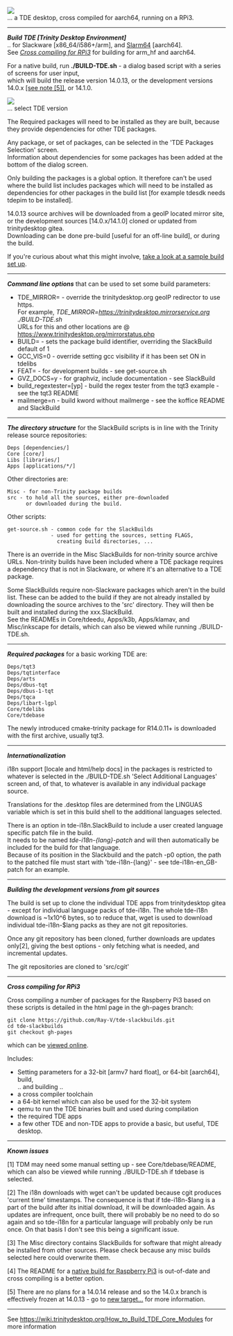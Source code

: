 [<img src="https://ray-v.github.io/TDE-aarch64-gui.png">](https://ray-v.github.io/TDE-aarch64-gui.png "TDE desktop")  
... a TDE desktop, cross compiled for aarch64, running on a RPi3.

---
***Build TDE [Trinity Desktop Environment]***  
.. for Slackware [x86_64/i586+/arm], and [Slarm64](http://slarm64.org/download.html) [aarch64].  
See [*Cross compiling for RPi3*](#xcompiling) for building for arm_hf and aarch64.

For a native build, run **./BUILD-TDE.sh** - a dialog based script with a series of screens for user input,  
which will build the release version 14.0.13, or the development versions 14.0.x [\[see note \[5\]\]](#5), or 14.1.0.

[<img src="https://ray-v.github.io/TDE-version.png">](https://ray-v.github.io/TDE-version.png "TDE version")  
... select TDE version

The Required packages will need to be installed as they are built, because they provide dependencies for other TDE packages.

Any package, or set of packages, can be selected in the 'TDE Packages Selection' screen.  
Information about dependencies for some packages has been added at the bottom of the dialog screen.

Only building the packages is a global option. It therefore can't be used where the build list includes packages which will need to be installed as dependencies for other packages in the build list [for example tdesdk needs tdepim to be installed].

14.0.13 source archives will be downloaded from a geoIP located mirror site, or the development sources [14.0.x/14.1.0] cloned or updated from trinitydesktop gitea.  
Downloading can be done pre-build [useful for an off-line build], or during the build.

If you're curious about what this might involve, [take a look at a sample build set up](https://ray-v.github.io/A_typical_TDE_SlackBuild.html).

---

***Command line options*** that can be used to set some build parameters:
* TDE_MIRROR= - override the trinitydesktop.org geoIP redirector to use https.  
   For example, *TDE_MIRROR=https://trinitydesktop.mirrorservice.org ./BUILD-TDE.sh*  
URLs for this and other locations are @ https://www.trinitydesktop.org/mirrorstatus.php
* BUILD= - sets the package build identifier, overriding the SlackBuild default of 1
* GCC_VIS=0 - override setting gcc visibility if it has been set ON in tdelibs
* FEAT= - for development builds - see get-source.sh
* GVZ_DOCS=y - for graphviz, include documentation - see SlackBuild
* build_regextester=[yp] - build the regex tester from the tqt3 example - see the tqt3 README
* mailmerge=n - build kword without mailmerge - see the koffice README and SlackBuild

---

***The directory structure*** for the SlackBuild scripts is in line with the Trinity release source repositories:  
```
Deps [dependencies/]
Core [core/]
Libs [libraries/]
Apps [applications/*/]
```
Other directories are:  
```
Misc - for non-Trinity package builds
src - to hold all the sources, either pre-downloaded
      or downloaded during the build.
```
Other scripts:  
```
get-source.sh - common code for the SlackBuilds
              - used for getting the sources, setting FLAGS,
                creating build directories, ...
```
There is an override in the Misc SlackBuilds for non-trinity source archive URLs. Non-trinity builds have been included where a TDE package requires a dependency that is not in Slackware, or where it's an alternative to a TDE package.

Some SlackBuilds require non-Slackware packages which aren't in the build list. These can be added to the build if they are not already installed by downloading the source archives to the 'src' directory. They will then be built and installed during the xxx.SlackBuild.   
See the READMEs in Core/tdeedu, Apps/k3b, Apps/klamav, and Misc/inkscape for details, which can also be viewed while running ./BUILD-TDE.sh.

---

***Required packages*** for a basic working TDE are:  
```
Deps/tqt3
Deps/tqtinterface
Deps/arts
Deps/dbus-tqt
Deps/dbus-1-tqt
Deps/tqca
Deps/libart-lgpl
Core/tdelibs
Core/tdebase
```
The newly introduced cmake-trinity package for R14.0.11+ is downloaded with the first archive, usually tqt3.

---

***Internationalization***

i18n support [locale and html/help docs] in the packages is restricted to whatever is selected in the ./BUILD-TDE.sh 'Select Additional Languages' screen and, of that, to whatever is available in any individual package source.

Translations for the .desktop files are determined from the LINGUAS variable which is set in this build shell to the additional languages selected.

There is an option in tde-i18n.SlackBuild to include a user created language specific patch file in the build.  
It needs to be named *tde-i18n-{lang}-patch* and will then automatically be included for the build for that language.  
Because of its position in the Slackbuild and the patch -p0 option, the path to the patched file must start with 'tde-i18n-{lang}' - see tde-i18n-en_GB-patch for an example.

---

***Building the development versions from git sources***

The build is set up to clone the individual TDE apps from trinitydesktop gitea - except for individual language packs of tde-i18n. The whole tde-i18n download is ~1x10^6 bytes, so to reduce that, wget is used to download individual tde-i18n-$lang packs as they are not git repositories.

Once any git repository has been cloned, further downloads are updates only[2], giving the best options - only fetching what is needed, and incremental updates.

The git repositories are cloned to 'src/cgit'

---
<a id="xcompiling"></a>***Cross compiling for RPi3***

Cross compiling a number of packages for the Raspberry Pi3 based on these scripts is detailed in the html page in the gh-pages branch:
```
git clone https://github.com/Ray-V/tde-slackbuilds.git  
cd tde-slackbuilds  
git checkout gh-pages
```

which can be [viewed online](https://ray-v.github.io/tde-slackbuilds/cross-compiling-TDE-for-the-RPi3.html).

Includes:
* Setting parameters for a 32-bit [armv7 hard float], or 64-bit [aarch64], build,  
   .. and building ..
*  a cross compiler toolchain
*  a 64-bit kernel which can also be used for the 32-bit system
*  qemu to run the TDE binaries built and used during compilation
*  the required TDE apps
*  a few other TDE and non-TDE apps to provide a basic, but useful, TDE desktop.

---

***Known issues***

[1] TDM may need some manual setting up - see Core/tdebase/README, which can also be viewed while running ./BUILD-TDE.sh if tdebase is selected.

[2] The i18n downloads with wget can't be updated because cgit produces 'current time' timestamps. The consequence is that if tde-i18n-$lang is a part of the build after its initial download, it will be downloaded again. As updates are infrequent, once built, there will probably be no need to do so again and so tde-i18n for a particular language will probably only be run once. On that basis I don't see this being a significant issue.

[3] The Misc directory contains SlackBuilds for software that might already be installed from other sources. Please check because any misc builds selected here could overwrite them.

[4] The README for a [native build for Raspberry Pi3](./README-Raspberry-Pi3.md) is out-of-date and cross compiling is a better option.

<a id="5"></a>
[5] There are no plans for a 14.0.14 release and so the 14.0.x branch is effectively frozen at 14.0.13 - go to [new target...](https://mail.trinitydesktop.org/mailman3/hyperkitty/list/users@trinitydesktop.org/thread/JKKMYZUAFMG4HT2EMKFSZHVSNSUTED27/) for more information.

---

See https://wiki.trinitydesktop.org/How_to_Build_TDE_Core_Modules for more information


